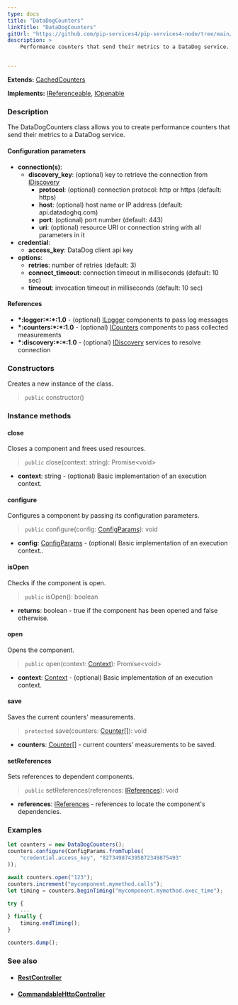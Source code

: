 ```yaml
---
type: docs
title: "DataDogCounters"
linkTitle: "DataDogCounters"
gitUrl: "https://github.com/pip-services4/pip-services4-node/tree/main/pip-services4-datadog-node"
description: >
    Performance counters that send their metrics to a DataDog service.


---
```


**Extends:** [CachedCounters](../../../observability/count/cached_counters/)

**Implements:** [IReferenceable](../../../components/refer/ireferenceable), [IOpenable](../../../components/run/iopenable)

### Description
The DataDogCounters class allows you to create performance counters that send their metrics to a DataDog service.


#### Configuration parameters

- **connection(s)**:           
  - **discovery_key**: (optional) key to retrieve the connection from [IDiscovery](../../../config/connect/idiscovery)
    - **protocol**: (optional) connection protocol: http or https (default: https)
    - **host**: (optional) host name or IP address (default: api.datadoghq.com)
    - **port**: (optional) port number (default: 443)
    - **uri**: (optional) resource URI or connection string with all parameters in it
- **credential**:
    - **access_key**: DataDog client api key
- **options**:
  - **retries**: number of retries (default: 3)
  - **connect_timeout**: connection timeout in milliseconds (default: 10 sec)
  - **timeout**: invocation timeout in milliseconds (default: 10 sec)



#### References

- **\*:logger:\*:\*:1.0** - (optional) [ILogger](../../../observability/log/ilogger) components to pass log messages
- **\*:counters:\*:\*:1.0** - (optional) [ICounters](../../../observability/count/icounters) components to pass collected measurements
- **\*:discovery:\*:\*:1.0** - (optional) [IDiscovery](../../../config/connect/idiscovery) services to resolve connection

### Constructors
Creates a new instance of the class.

> `public` constructor()


### Instance methods

#### close
Closes a component and frees used resources.

> `public` close(context: string): Promise\<void\>

- **context**: string - (optional) Basic implementation of an execution context.


#### configure
Configures a component by passing its configuration parameters.

> `public` configure(config: [ConfigParams](../../../components/config/config_params)): void

- **config**: [ConfigParams](../../../components/config/config_params) - (optional) Basic implementation of an execution context..

#### isOpen
Checks if the component is open.

> `public` isOpen(): boolean

- **returns**: boolean - true if the component has been opened and false otherwise.


#### open
Opens the component.

> `public` open(context: [Context](../../../components/context/context)): Promise\<void\>

- **context**: [Context](../../../components/context/context) - (optional) Basic implementation of an execution context.


#### save
Saves the current counters' measurements.

> `protected` save(counters: [Counter[]](../../../observability/count/counter)): void

- **counters**: [Counter[]](../../../observability/count/counter) - current counters' measurements to be saved.


#### setReferences
Sets references to dependent components.

> `public` setReferences(references: [IReferences](../../../components/refer/ireferences)): void

- **references**: [IReferences](../../../components/refer/ireferences) - references to locate the component's dependencies.


### Examples

```typescript
let counters = new DataDogCounters();
counters.configure(ConfigParams.fromTuples(
    "credential.access_key", "827349874395872349875493"
));

await counters.open("123");
counters.increment("mycomponent.mymethod.calls");
let timing = counters.beginTiming("mycomponent.mymethod.exec_time");

try {
    ...
} finally {
    timing.endTiming();
}

counters.dump();
```


### See also
- #### [RestController](../../../http/controllers/rest_controller)
- #### [CommandableHttpController](../../../http/controllers/commandable_http_controller)
